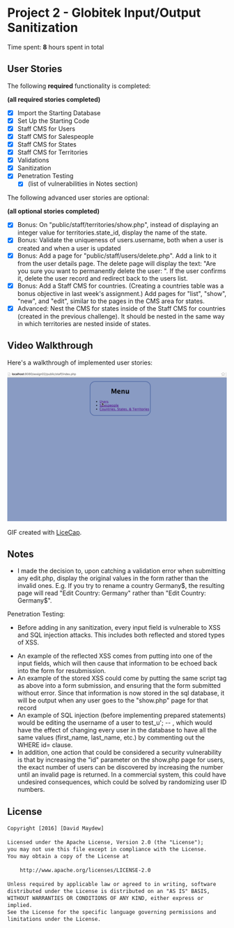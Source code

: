 # Project 2 - Globitek Input/Output Sanitization

Time spent: **8** hours spent in total

## User Stories

The following **required** functionality is completed:

**(all required stories completed)**

- [x] Import the Starting Database
- [x] Set Up the Starting Code
- [x] Staff CMS for Users
- [x] Staff CMS for Salespeople
- [x] Staff CMS for States
- [x] Staff CMS for Territories
- [x] Validations
- [x] Sanitization
- [x] Penetration Testing
  - [x] \(list of vulnerabilities in Notes section\)

The following advanced user stories are optional:

**(all optional stories completed)**

- [x] Bonus: On "public/staff/territories/show.php", instead of displaying an integer value for territories.state_id, display the name of the state.
- [x] Bonus: Validate the uniqueness of users.username, both when a user is created and when a user is updated
- [x] Bonus: Add a page for "public/staff/users/delete.php". Add a link to it from the user details page. The delete page will display the text: "Are you sure you want to permanently delete the user: ". If the user confirms it, delete the user record and redirect back to the users list.
- [x] Bonus: Add a Staff CMS for countries. (Creating a countries table was a bonus objective in last week's assignment.) Add pages for "list", "show", "new", and "edit", similar to the pages in the CMS area for states.
- [x] Advanced: Nest the CMS for states inside of the Staff CMS for countries (created in the previous challenge). It should be nested in the same way in which territories are nested inside of states.

## Video Walkthrough

Here's a walkthrough of implemented user stories:

<img src='anim_assign02.gif' title='Video Walkthrough' width='' alt='Video Walkthrough' />

GIF created with [LiceCap](http://www.cockos.com/licecap/).

## Notes

* I made the decision to, upon catching a validation error when submitting any edit.php, display the original values in the form rather than the invalid ones. E.g. If you try to rename a country Germany$, the resulting page will read "Edit Country: Germany" rather than "Edit Country: Germany$".

Penetration Testing:
- Before adding in any sanitization, every input field is vulnerable to XSS and SQL injection attacks. This includes both reflected and stored types of XSS.
* An example of the reflected XSS comes from putting <script>alert('XSS!');</script> into one of the input fields, which will then cause that information to be echoed back into the form for resubmission.
* An example of the stored XSS could come by putting the same script tag as above into a form submission, and ensuring that the form submitted without error. Since that information is now stored in the sql database, it will be output when any user goes to the "show.php" page for that record
* An example of SQL injection (before implementing prepared statements) would be editing the username of a user to test_u'; -- , which would have the effect of changing every user in the database to have all the same values (first_name, last_name, etc.) by commenting out the WHERE id= clause.
* In addition, one action that could be considered a security vulnerability is that by increasing the "id" parameter on the show.php page for users, the exact number of users can be discovered by increasing the number until an invalid page is returned. In a commercial system, this could have undesired consequences, which could be solved by randomizing user ID numbers.

## License

    Copyright [2016] [David Maydew]

    Licensed under the Apache License, Version 2.0 (the "License");
    you may not use this file except in compliance with the License.
    You may obtain a copy of the License at

        http://www.apache.org/licenses/LICENSE-2.0

    Unless required by applicable law or agreed to in writing, software
    distributed under the License is distributed on an "AS IS" BASIS,
    WITHOUT WARRANTIES OR CONDITIONS OF ANY KIND, either express or implied.
    See the License for the specific language governing permissions and
    limitations under the License.

